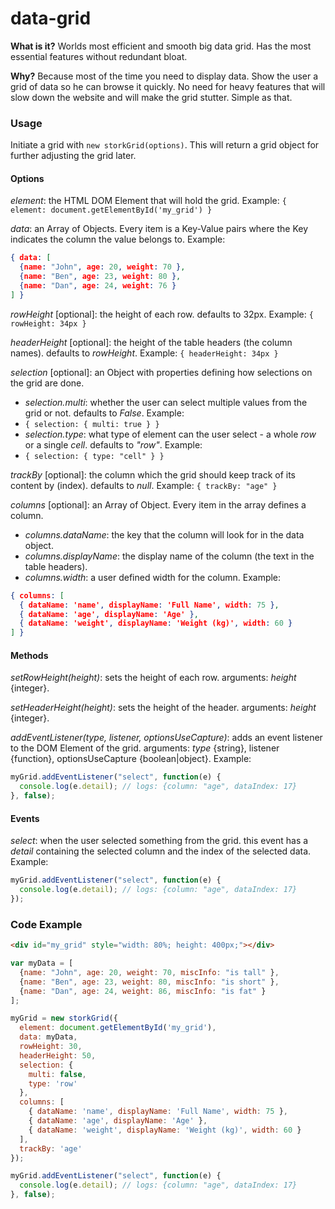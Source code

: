 # data-grid
**What is it?**
Worlds most efficient and smooth big data grid.
Has the most essential features without redundant bloat.

**Why?**
Because most of the time you need to display data. Show the user a grid of data so he can browse it quickly.
No need for heavy features that will slow down the website and will make the grid stutter.
Simple as that.

### Usage
Initiate a grid with `new storkGrid(options)`. This will return a grid object for further adjusting the grid later.

#### Options
_element_: the HTML DOM Element that will hold the grid. Example: `{ element: document.getElementById('my_grid') }`

_data_: an Array of Objects. Every item is a Key-Value pairs where the Key indicates the column the value belongs to. Example:
```json
{ data: [
  {name: "John", age: 20, weight: 70 },
  {name: "Ben", age: 23, weight: 80 },
  {name: "Dan", age: 24, weight: 76 }
] }
```

_rowHeight_ [optional]: the height of each row. defaults to 32px. Example:
`{ rowHeight: 34px }`

_headerHeight_ [optional]: the height of the table headers (the column names). defaults to _rowHeight_. Example:
`{ headerHeight: 34px }`

_selection_ [optional]: an Object with properties defining how selections on the grid are done.
- _selection.multi_: whether the user can select multiple values from the grid or not. defaults to _False_. Example:
- `{ selection: { multi: true } }`
- _selection.type_: what type of element can the user select - a whole _row_ or a single _cell_. defaults to _"row"_. Example:
- `{ selection: { type: "cell" } }`

_trackBy_ [optional]: the column which the grid should keep track of its content by (index). defaults to _null_. Example:
`{ trackBy: "age" }`

_columns_ [optional]: an Array of Object. Every item in the array defines a column.
- _columns.dataName_: the key that the column will look for in the data object.
- _columns.displayName_: the display name of the column (the text in the table headers).
- _columns.width_: a user defined width for the column.
Example:
```json
{ columns: [
  { dataName: 'name', displayName: 'Full Name', width: 75 },
  { dataName: 'age', displayName: 'Age' },
  { dataName: 'weight', displayName: 'Weight (kg)', width: 60 }
] }
```

#### Methods
_setRowHeight(height)_: sets the height of each row. arguments: _height_ {integer}.

_setHeaderHeight(height)_: sets the height of the header. arguments: _height_ {integer}.

_addEventListener(type, listener, optionsUseCapture)_: adds an event listener to the DOM Element of the grid.
arguments: _type_ {string}, listener {function}, optionsUseCapture {boolean|object}. Example:
```javascript
myGrid.addEventListener("select", function(e) {
  console.log(e.detail); // logs: {column: "age", dataIndex: 17}
}, false);
```


#### Events
_select_: when the user selected something from the grid. this event has a _detail_ containing the selected column and the index of the selected data. Example:
```javascript
myGrid.addEventListener("select", function(e) {
  console.log(e.detail); // logs: {column: "age", dataIndex: 17}
});
```

### Code Example
```html
<div id="my_grid" style="width: 80%; height: 400px;"></div>
```

```javascript
var myData = [
  {name: "John", age: 20, weight: 70, miscInfo: "is tall" },
  {name: "Ben", age: 23, weight: 80, miscInfo: "is short" },
  {name: "Dan", age: 24, weight: 86, miscInfo: "is fat" }
];

myGrid = new storkGrid({
  element: document.getElementById('my_grid'),
  data: myData,
  rowHeight: 30,
  headerHeight: 50,
  selection: {
    multi: false,
    type: 'row'
  },
  columns: [
    { dataName: 'name', displayName: 'Full Name', width: 75 },
    { dataName: 'age', displayName: 'Age' },
    { dataName: 'weight', displayName: 'Weight (kg)', width: 60 }
  ],
  trackBy: 'age'
});

myGrid.addEventListener("select", function(e) {
  console.log(e.detail); // logs: {column: "age", dataIndex: 17}
}, false);
```